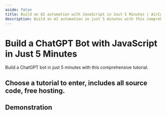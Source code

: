 ```yaml
---
aside: false
title: Build an AI automation with JavaScript in Just 5 Minutes | AirCode Docs
description: Build an AI automation in just 5 minutes with this comprehensive tutorial.
---
```


# Build a ChatGPT Bot with JavaScript in Just 5 Minutes

Build a ChatGPT bot in just 5 minutes with this comprehensive tutorial.

## Choose a tutorial to enter, includes all source code, free hosting.

<!--@include: ../_partials/_tutorials-list.md-->

## Demonstration

<ListBoxContainer>
<ListBox
  title="Supercharge iOS Siri with ChatGPT for Enhanced Intelligence"
  link="https://aircode.cool/hpwdi7n719"
  imageURL="/_images/chatgpt-index/ios-siri-en-new.jpg"
  imageHeight=600
  openInNewTab=true
/>
<ListBox
  title="Building your first Discord ChatGPT Bot in Minutes"
  link="https://aircode.cool/zsgdima57c"
  imageURL="/_images/chatgpt-index/discord-chatgpt-bot.gif"
  imageHeight=600
  openInNewTab=true
/>
<ListBox
  title="Transform Slack into a ChatGPT-powered Mentor in Minutes"
  link="https://aircode.cool/vkx3j8c9q5"
  imageURL="/_images/chatgpt-index/slack-chatgpt-en.png"
  imageHeight=600
  openInNewTab=true
/>
</ListBoxContainer>
